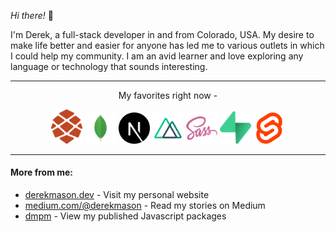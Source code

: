 _Hi there!_ :wave:

I'm Derek, a full-stack developer in and from Colorado, USA. My desire to make life better and easier for anyone has led me to various outlets in which I could help my community. I am an avid learner and love exploring any language or technology that sounds interesting.

---

<div align="center">
<p>My favorites right now - </p>

<img src="./mark.png" width="50" />
<img src="./mongo-svgrepo-com.svg" width="50" />
<img src="./nextjs-icon-svgrepo-com.svg" width="50" />
<img src="./nuxt-svgrepo-com.svg" width="50" />
<img src="./sass-svgrepo-com.svg" width="50" />
<img src="./supabase-logo-icon.png" width="50" />
<img src="./svelte-icon-svgrepo-com.svg" width="50" />
</div>

---

#### More from me:

- [derekmason.dev](https://derekmason.dev) - Visit my personal website
- [medium.com/@derekmason](https://medium.com/@derekmason) - Read my stories on Medium
- [dmpm](https://dmpm.vercel.app) - View my published Javascript packages
